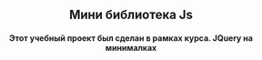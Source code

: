 <h2 align="center">Мини библиотека Js</h2>
<h4 align="center">Этот учебный проект был сделан в рамках курса. JQuery на минималках</h4>
